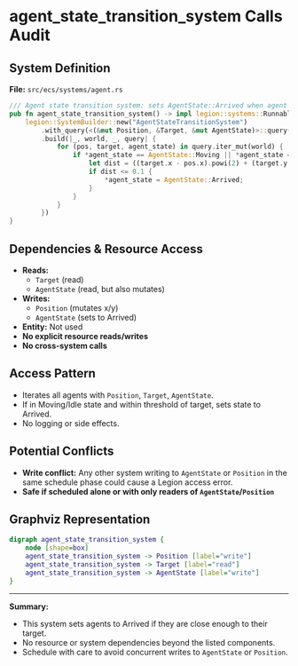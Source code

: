 # agent_state_transition_system Calls Audit

## System Definition
**File:** `src/ecs/systems/agent.rs`

```rust
/// Agent state transition system: sets AgentState::Arrived when agent position matches target.
pub fn agent_state_transition_system() -> impl legion::systems::Runnable {
    legion::SystemBuilder::new("AgentStateTransitionSystem")
        .with_query(<(&mut Position, &Target, &mut AgentState)>::query())
        .build(|_, world, _, query| {
            for (pos, target, agent_state) in query.iter_mut(world) {
                if *agent_state == AgentState::Moving || *agent_state == AgentState::Idle {
                    let dist = ((target.x - pos.x).powi(2) + (target.y - pos.y).powi(2)).sqrt();
                    if dist <= 0.1 {
                        *agent_state = AgentState::Arrived;
                    }
                }
            }
        })
}
```

## Dependencies & Resource Access
- **Reads:**
  - `Target` (read)
  - `AgentState` (read, but also mutates)
- **Writes:**
  - `Position` (mutates x/y)
  - `AgentState` (sets to Arrived)
- **Entity:** Not used
- **No explicit resource reads/writes**
- **No cross-system calls**

## Access Pattern
- Iterates all agents with `Position`, `Target`, `AgentState`.
- If in Moving/Idle state and within threshold of target, sets state to Arrived.
- No logging or side effects.

## Potential Conflicts
- **Write conflict:** Any other system writing to `AgentState` or `Position` in the same schedule phase could cause a Legion access error.
- **Safe if scheduled alone or with only readers of `AgentState`/`Position`**

## Graphviz Representation

```dot
digraph agent_state_transition_system {
    node [shape=box]
    agent_state_transition_system -> Position [label="write"]
    agent_state_transition_system -> Target [label="read"]
    agent_state_transition_system -> AgentState [label="write"]
}
```

---

**Summary:**
- This system sets agents to Arrived if they are close enough to their target.
- No resource or system dependencies beyond the listed components.
- Schedule with care to avoid concurrent writes to `AgentState` or `Position`.
